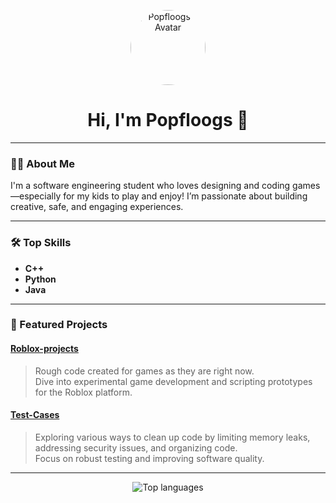 <p align="center">
  <img src="https://avatars.githubusercontent.com/Popfloogs" width="120" alt="Popfloogs's Avatar" style="border-radius: 50%;" />
</p>

<h1 align="center">Hi, I'm Popfloogs 👋</h1>

---

### 👨‍💻 About Me

I'm a software engineering student who loves designing and coding games—especially for my kids to play and enjoy! I’m passionate about building creative, safe, and engaging experiences.

---

### 🛠️ Top Skills
- **C++**
- **Python**
- **Java**

---

### 🚀 Featured Projects

#### [Roblox-projects](https://github.com/Popfloogs/Roblox-projects)
> Rough code created for games as they are right now.  
> Dive into experimental game development and scripting prototypes for the Roblox platform.

#### [Test-Cases](https://github.com/Popfloogs/Test-Cases)
> Exploring various ways to clean up code by limiting memory leaks, addressing security issues, and organizing code.  
> Focus on robust testing and improving software quality.

---

<p align="center">
  <img src="https://github-readme-stats.vercel.app/api/top-langs/?username=Popfloogs&layout=compact&theme=github_dark" alt="Top languages" />
</p>
